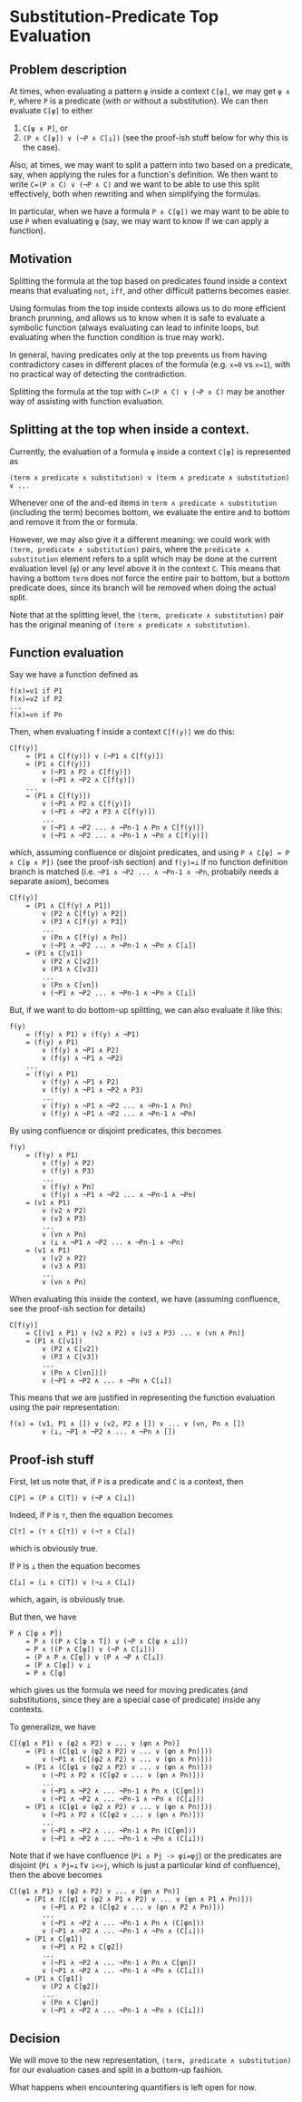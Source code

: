 Substitution-Predicate Top Evaluation
=====================================

Problem description
-------------------

At times, when evaluating a pattern `φ` inside a context `C[φ]`, we may get
`ψ ∧ P`, where `P` is a predicate (with or without a substitution). We can
then evaluate `C[φ]` to either
1. `C[ψ ∧ P]`, or
1. `(P ∧ C[ψ]) ∨ (¬P ∧ C[⊥])`
   (see the proof-ish stuff below for why this is the case).

Also, at times, we may want to split a pattern into two based on a predicate,
say, when applying the rules for a function's definition. We then want to write
`C=(P ∧ C) ∨ (¬P ∧ C)` and we want to be able to use this split effectively,
both when rewriting and when simplifying the formulas.

In particular, when we have a formula `P ∧ C[φ])` we may want to be able
to use `P` when evaluating `φ` (say, we may want to know if we can apply a
function).

Motivation
----------

Splitting the formula at the top based on predicates found inside a context
means that evaluating `not`, `iff`, and other difficult patterns becomes easier.

Using formulas from the top inside contexts allows us to do more efficient
branch prunning, and allows us to know when it is safe to evaluate a symbolic
function (always evaluating can lead to infinite loops, but evaluating when
the function condition is true may work).

In general, having predicates only at the top prevents us from having
contradictory cases in different places of the formula (e.g. `x=0` vs `x=1`),
with no practical way of detecting the contradiction.

Splitting the formula at the top with `C=(P ∧ C) ∨ (¬P ∧ C)` may be another way
of assisting with function evaluation.

Splitting at the top when inside a context.
-------------------------------------------

Currently, the evaluation of a formula `φ` inside a context `C[φ]` is
represented as
```
(term ∧ predicate ∧ substitution) ∨ (term ∧ predicate ∧ substitution) ∨ ...
```
Whenever one of the and-ed items in `term ∧ predicate ∧ substitution`
(including the term) becomes bottom, we evaluate the entire and to bottom
and remove it from the or formula.

However, we may also give it a different meaning: we could work with
`(term, predicate ∧ substitution)` pairs, where the
`predicate ∧ substitution` element refers to a split which may be done
at the current evaluation level (`φ`) or any level above it in the context `C`.
This means that having a bottom `term` does not force the entire pair to bottom,
but a bottom predicate does, since its branch will be removed when doing the
actual split.

Note that at the splitting level, the `(term, predicate ∧ substitution)` pair
has the original meaning of `(term ∧ predicate ∧ substitution)`.

Function evaluation
-------------------

Say we have a function defined as
```
f(x)=v1 if P1
f(x)=v2 if P2
...
f(x)=vn if Pn
```

Then, when evaluating f inside a context `C[f(y)]` we do this:
```
C[f(y)]
    = (P1 ∧ C[f(y)]) ∨ (¬P1 ∧ C[f(y)])
    = (P1 ∧ C[f(y)])
        ∨ (¬P1 ∧ P2 ∧ C[f(y)])
        ∨ (¬P1 ∧ ¬P2 ∧ C[f(y)])
    ...
    = (P1 ∧ C[f(y)])
        ∨ (¬P1 ∧ P2 ∧ C[f(y)])
        ∨ (¬P1 ∧ ¬P2 ∧ P3 ∧ C[f(y)])
        ...
        ∨ (¬P1 ∧ ¬P2 ... ∧ ¬Pn-1 ∧ Pn ∧ C[f(y)])
        ∨ (¬P1 ∧ ¬P2 ... ∧ ¬Pn-1 ∧ ¬Pn ∧ C[f(y)])
```
which, assuming confluence or disjoint predicates, and using
`P ∧ C[φ] = P ∧ C[φ ∧ P])` (see the proof-ish section) and `f(y)=⊥` if no
function definition branch is matched (i.e. `¬P1 ∧ ¬P2 ... ∧ ¬Pn-1 ∧ ¬Pn`,
probabily needs a separate axiom), becomes
```
C[f(y)]
    = (P1 ∧ C[f(y) ∧ P1])
        ∨ (P2 ∧ C[f(y) ∧ P2])
        ∨ (P3 ∧ C[f(y) ∧ P3])
        ...
        ∨ (Pn ∧ C[f(y) ∧ Pn])
        ∨ (¬P1 ∧ ¬P2 ... ∧ ¬Pn-1 ∧ ¬Pn ∧ C[⊥])
    = (P1 ∧ C[v1])
        ∨ (P2 ∧ C[v2])
        ∨ (P3 ∧ C[v3])
        ...
        ∨ (Pn ∧ C[vn])
        ∨ (¬P1 ∧ ¬P2 ... ∧ ¬Pn-1 ∧ ¬Pn ∧ C[⊥])
```

But, if we want to do bottom-up splitting, we can also evaluate it like this:
```
f(y)
    = (f(y) ∧ P1) ∨ (f(y) ∧ ¬P1)
    = (f(y) ∧ P1)
        ∨ (f(y) ∧ ¬P1 ∧ P2)
        ∨ (f(y) ∧ ¬P1 ∧ ¬P2)
    ...
    = (f(y) ∧ P1)
        ∨ (f(y) ∧ ¬P1 ∧ P2)
        ∨ (f(y) ∧ ¬P1 ∧ ¬P2 ∧ P3)
        ...
        ∨ (f(y) ∧ ¬P1 ∧ ¬P2 ... ∧ ¬Pn-1 ∧ Pn)
        ∨ (f(y) ∧ ¬P1 ∧ ¬P2 ... ∧ ¬Pn-1 ∧ ¬Pn)
```
By using confluence or disjoint predicates, this becomes
```
f(y)
    = (f(y) ∧ P1)
        ∨ (f(y) ∧ P2)
        ∨ (f(y) ∧ P3)
        ...
        ∨ (f(y) ∧ Pn)
        ∨ (f(y) ∧ ¬P1 ∧ ¬P2 ... ∧ ¬Pn-1 ∧ ¬Pn)
    = (v1 ∧ P1)
        ∨ (v2 ∧ P2)
        ∨ (v3 ∧ P3)
        ...
        ∨ (vn ∧ Pn)
        ∨ (⊥ ∧ ¬P1 ∧ ¬P2 ... ∧ ¬Pn-1 ∧ ¬Pn)
    = (v1 ∧ P1)
        ∨ (v2 ∧ P2)
        ∨ (v3 ∧ P3)
        ...
        ∨ (vn ∧ Pn)
```
When evaluating this inside the context, we have (assuming confluence, see
the proof-ish section for details)
```
C[f(y)]
    = C[(v1 ∧ P1) ∨ (v2 ∧ P2) ∨ (v3 ∧ P3) ... ∨ (vn ∧ Pn)]
    = (P1 ∧ C[v1])
        ∨ (P2 ∧ C[v2])
        ∨ (P3 ∧ C[v3])
        ...
        ∨ (Pn ∧ C[vn])])
        ∨ (¬P1 ∧ ¬P2 ∧ ... ∧ ¬Pn ∧ C[⊥])
```

This means that we are justified in representing the function evaluation
using the pair representation:
```
f(x) = (v1, P1 ∧ []) ∨ (v2, P2 ∧ []) ∨ ... ∨ (vn, Pn ∧ [])
        ∨ (⊥, ¬P1 ∧ ¬P2 ∧ ... ∧ ¬Pn ∧ [])
```

Proof-ish stuff
---------------

First, let us note that, if `P` is a predicate and `C` is a context, then
```
C[P] = (P ∧ C[T]) ∨ (¬P ∧ C[⊥])
```

Indeed, if `P` is `⊤`, then the equation becomes
```
C[⊤] = (⊤ ∧ C[⊤]) ∨ (¬⊤ ∧ C[⊥])
```
which is obviously true.

If `P` is `⊥` then the equation becomes
```
C[⊥] = (⊥ ∧ C[T]) ∨ (¬⊥ ∧ C[⊥])
```
which, again, is obviously true.

But then, we have
```
P ∧ C[φ ∧ P])
    = P ∧ ((P ∧ C[φ ∧ T]) ∨ (¬P ∧ C[φ ∧ ⊥]))
    = P ∧ ((P ∧ C[φ]) ∨ (¬P ∧ C[⊥]))
    = (P ∧ P ∧ C[φ]) ∨ (P ∧ ¬P ∧ C[⊥])
    = (P ∧ C[φ]) ∨ ⊥
    = P ∧ C[φ]
```
which gives us the formula we need for moving predicates (and substitutions,
since they are a special case of predicate) inside any contexts.

To generalize, we have
```
C[(φ1 ∧ P1) ∨ (φ2 ∧ P2) ∨ ... ∨ (φn ∧ Pn)]
    = (P1 ∧ (C[φ1 ∨ (φ2 ∧ P2) ∨ ... ∨ (φn ∧ Pn)]))
        ∨ (¬P1 ∧ (C[(φ2 ∧ P2) ∨ ... ∨ (φn ∧ Pn)]))
    = (P1 ∧ (C[φ1 ∨ (φ2 ∧ P2) ∨ ... ∨ (φn ∧ Pn)]))
        ∨ (¬P1 ∧ P2 ∧ (C[φ2 ∨ ... ∨ (φn ∧ Pn)]))
        ...
        ∨ (¬P1 ∧ ¬P2 ∧ ... ¬Pn-1 ∧ Pn ∧ (C[φn]))
        ∨ (¬P1 ∧ ¬P2 ∧ ... ¬Pn-1 ∧ ¬Pn ∧ (C[⊥]))
    = (P1 ∧ (C[φ1 ∨ (φ2 ∧ P2) ∨ ... ∨ (φn ∧ Pn)]))
        ∨ (¬P1 ∧ P2 ∧ (C[φ2 ∨ ... ∨ (φn ∧ Pn)]))
        ...
        ∨ (¬P1 ∧ ¬P2 ∧ ... ¬Pn-1 ∧ Pn (C[φn]))
        ∨ (¬P1 ∧ ¬P2 ∧ ... ¬Pn-1 ∧ ¬Pn ∧ (C[⊥]))
```
Note that if we have confluence (`Pi ∧ Pj -> φi=φj`) or the predicates
are disjoint (`Pi ∧ Pj=⊥` f∨ `i<>j`, which is just a particular kind of
confluence), then the above becomes
```
C[(φ1 ∧ P1) ∨ (φ2 ∧ P2) ∨ ... ∨ (φn ∧ Pn)]
    = (P1 ∧ (C[φ1 ∨ (φ2 ∧ P1 ∧ P2) ∨ ... ∨ (φn ∧ P1 ∧ Pn)]))
        ∨ (¬P1 ∧ P2 ∧ (C[φ2 ∨ ... ∨ (φn ∧ P2 ∧ Pn)]))
        ...
        ∨ (¬P1 ∧ ¬P2 ∧ ... ¬Pn-1 ∧ Pn ∧ (C[φn]))
        ∨ (¬P1 ∧ ¬P2 ∧ ... ¬Pn-1 ∧ ¬Pn ∧ (C[⊥]))
    = (P1 ∧ C[φ1])
        ∨ (¬P1 ∧ P2 ∧ C[φ2])
        ...
        ∨ (¬P1 ∧ ¬P2 ∧ ... ¬Pn-1 ∧ Pn ∧ C[φn])
        ∨ (¬P1 ∧ ¬P2 ∧ ... ¬Pn-1 ∧ ¬Pn ∧ (C[⊥]))
    = (P1 ∧ C[φ1])
        ∨ (P2 ∧ C[φ2])
        ...
        ∨ (Pn ∧ C[φn])
        ∨ (¬P1 ∧ ¬P2 ∧ ... ¬Pn-1 ∧ ¬Pn ∧ (C[⊥]))
```

Decision
--------

We will move to the new representation, `(term, predicate ∧ substitution)`
for our evaluation cases and split in a bottom-up fashion.

What happens when encountering quantifiers is left open for now.
